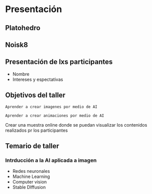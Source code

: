 # Presentación 

## Platohedro

## Noisk8

## Presentación de  lxs participantes

* Nombre
* Intereses y espectativas

## Objetivos del taller 

~~~
Aprender a crear imagenes por medio de AI 
~~~
~~~
Aprender a crear animaciones por medio de AI 
~~~


Crear una muestra online donde se puedan visualizar los contenidos realizados pr los participantes 


## Temario de taller 

### Intrducción a la AI aplicada a imagen 

* Redes neuronales
* Machine Learning
* Computer vision
* Stable DIffusion




  

